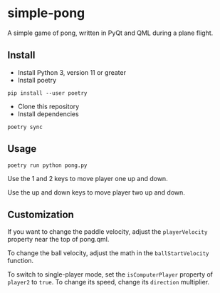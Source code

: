 # simple-pong
A simple game of pong, written in PyQt and QML during a plane flight.

## Install
* Install Python 3, version 11 or greater
* Install poetry
```
pip install --user poetry
```
* Clone this repository
* Install dependencies
```
poetry sync
```

## Usage
```
poetry run python pong.py
```

Use the 1 and 2 keys to move player one up and down.

Use the up and down keys to move player two up and down.

## Customization
If you want to change the paddle velocity, adjust the `playerVelocity` property near the top of pong.qml.

To change the ball velocity, adjust the math in the `ballStartVelocity` function.

To switch to single-player mode, set the `isComputerPlayer` property of `player2` to `true`. To change its speed, change its `direction` multiplier.
